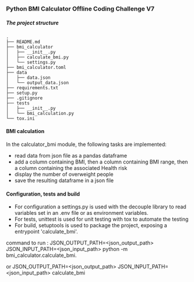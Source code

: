 ### Python BMI Calculator Offline Coding Challenge V7

##### The project structure
 ```
.
├── README.md
├── bmi_calculator
│   ├── __init__.py
│   ├── calculate_bmi.py
│   └── settings.py
├── bmi_calculator.toml
├── data
│   ├── data.json
│   └── output_data.json
├── requirements.txt
├── setup.py
├── .gitignore
├── tests
│   ├── __init__.py
│   └── bmi_calculation.py
└── tox.ini
 ```
#### BMI calculation
In the calculator_bmi module, the following tasks are implemented:
 - read data from json file as a pandas dataframe
 - add a column containing BMI, then a column containing BMI range, then a column containing the associated Health risk
 - display the number of overweight people 
 - save the resulting dataframe in a json file
 
 #### Configuration, tests and build
 - For configuration a settings.py is used with the decouple library to read variables set in an .env file or as environment variables.
 - For tests, unittest is used for unit testing with tox to automate the testing
 - For build, setuptools is used to package the project, exposing a entrypoint 'calculate_bmi'. 
 
 command to run : JSON_OUTPUT_PATH=<json_output_path> JSON_INPUT_PATH=<json_input_path> python -m bmi_calculator.calculate_bmi. 
 
 or JSON_OUTPUT_PATH=<json_output_path> JSON_INPUT_PATH=<json_input_path> calculate_bmi
 
